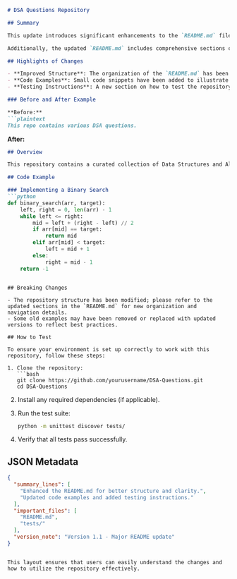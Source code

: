 ```markdown
# DSA Questions Repository

## Summary

This update introduces significant enhancements to the `README.md` file, aimed at improving the overall clarity and usability of this repository for users interested in Data Structures and Algorithms (DSA). The changes provide a more structured overview of the repository's purpose, usage instructions, and examples, making it easier for contributors and users alike to navigate the content and understand how to leverage the provided resources effectively.

Additionally, the updated `README.md` includes comprehensive sections on breaking changes and testing procedures. This ensures that all stakeholders are well-informed about the latest modifications and can smoothly transition to the new structure without confusion.

## Highlights of Changes

- **Improved Structure**: The organization of the `README.md` has been enhanced to facilitate easier navigation. Sections are clearly defined, making it simpler for users to find the information they need.
- **Code Examples**: Small code snippets have been added to illustrate the use of various data structures and algorithms, providing users with practical insights into how to implement solutions.
- **Testing Instructions**: A new section on how to test the repository has been included, helping users to verify their setups and contributions effectively.

### Before and After Example

**Before:**
```plaintext
This repo contains various DSA questions.
```

**After:**
```markdown
## Overview

This repository contains a curated collection of Data Structures and Algorithms (DSA) questions, aimed at helping users enhance their coding skills. Each question is accompanied by sample solutions and explanations.

## Code Example

### Implementing a Binary Search
```python
def binary_search(arr, target):
    left, right = 0, len(arr) - 1
    while left <= right:
        mid = left + (right - left) // 2
        if arr[mid] == target:
            return mid
        elif arr[mid] < target:
            left = mid + 1
        else:
            right = mid - 1
    return -1
```
```

## Breaking Changes

- The repository structure has been modified; please refer to the updated sections in the `README.md` for new organization and navigation details.
- Some old examples may have been removed or replaced with updated versions to reflect best practices.

## How to Test

To ensure your environment is set up correctly to work with this repository, follow these steps:

1. Clone the repository:
   ```bash
   git clone https://github.com/yourusername/DSA-Questions.git
   cd DSA-Questions
   ```

2. Install any required dependencies (if applicable).

3. Run the test suite:
   ```bash
   python -m unittest discover tests/
   ```

4. Verify that all tests pass successfully.

## JSON Metadata
```json
{
  "summary_lines": [
    "Enhanced the README.md for better structure and clarity.",
    "Updated code examples and added testing instructions."
  ],
  "important_files": [
    "README.md",
    "tests/"
  ],
  "version_note": "Version 1.1 - Major README update"
}
```
```

This layout ensures that users can easily understand the changes and how to utilize the repository effectively.